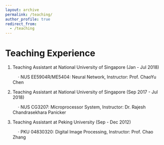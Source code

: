 ```yaml
---
layout: archive
permalink: /teaching/
author_profile: true
redirect_from:
  - /teaching
---
```


 
Teaching Experience
======

1) Teaching Assistant at National University of Singapore (Jan - Jul 2018)

   $\quad\cdot$ NUS EE5904R/ME5404: Neural Network, Instructor: Prof. ChaoYu Chen
      <!-- * Taught SVM and related knowledge, and prepared homework and solutions
      * Designed SVM projects, and guided students to conduct projects and analysis -->

  
    



2) Teaching Assistant at National University of Singapore (Sep 2017 - Jul 2018)

      $\quad\cdot$ NUS CG3207: Microprocessor System, Instructor: Dr. Rajesh Chandrasekhara Panicker
      <!-- * Taught basic concepts of programming language Verilog, usage of FPGA, and ARM programming
      * Guided students to conduct FPGA and ARM programming and analysis -->



3) Teaching Assistant at Peking University (Sep - Dec 2012)
   
   $\quad\cdot$ PKU 04830320: Digital Image Processing, Instructor: Prof. Chao Zhang
      <!-- * Taught basic image processing methods and their implementations through Matlab
      * Guided students to conduct image processing project and analysis -->
